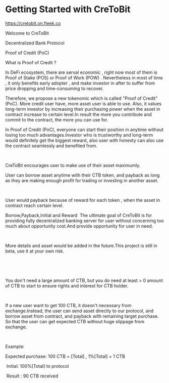 # Getting Started with CreToBit


https://cretobit.on.fleek.co






















Welcome to CreToBit

Decentralized Bank Protocol

Proof of Credit (PoC)

What is Proof of Credit ?

 

In DeFi ecosystem, there are serval economic , right now most of them is Proof of Stake (POS) or Proof of Work (POW) . Nevertheless in most of time , it only benefits early adopter , and make investor in after to suffer from price dropping and time-consuming to recover.

Therefore, we propose a new tokenomic which is called "Proof of Credit" (PoC). More credit user have, more asset user is able to use. Also, it values long-term investor by increasing their purchasing power when the asset in contract increase to certain level.In result the more you contribute and commit to the contract, the more you can use for.

In Proof of Credit (PoC), everyone can start their position in anytime without losing too much advantages.Investor who is trustworthy and long-term would definitely get the biggest reward, also user with honesty can also use the contract seamlessly and benefited from.

​

CreToBit encourages user to make use of their asset maximumly. 
​

User can borrow asset anytime with their CTB token, and payback as long as they are making enough profit for trading or investing in another asset.

​

User would payback because of reward for each token , when the asset in contract reach certain level.

Borrow,Payback,Initial and Reward
​
The ultimate goal of CreToBit is for providing fully decentralized banking server for user without concerning too much about opportunity cost.And provide opportunity for user in need.

​

More details and asset would be added in the future.This project is still in beta, use it at your own risk.

​

​

You don't need a large amount of CTB, but you do need at least > 0 amount of CTB to start to ensure rights and interest for CTB holder.

​


If a new user want to get 100 CTB, it doesn't necessary from exchange.Instead, the user can send asset directly to our protocol, and borrow asset from contract, and payback with remaining target purchase. So that the user can get expected CTB without huge slippage from exchange.

​

Example:
​

Expected purchase: 100 CTB = [Total] , 1%[Total] = 1 CTB

​
Initial: 100%[Total] to protocol


​
Result : 90 CTB received
